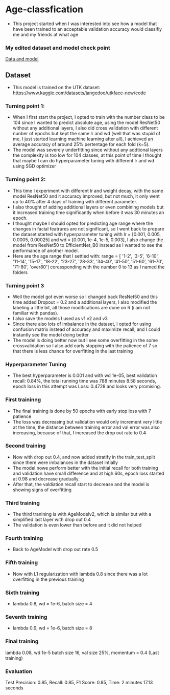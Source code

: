 # Age-classfication
 - This project started when I was interested into see how a model that have been trained to an acceptable validation accuracy would classifiy me and my friends at what age
### My edited dataset and model check point
[Data and model](https://drive.google.com/drive/folders/1_8wG8KkBuwocg8D-3hXxvtBLhZFS9f_r?usp=drive_link)
## Dataset
 - This model is trained on the UTK dataset: https://www.kaggle.com/datasets/jangedoo/utkface-new/code
### Turning point 1:
 - When I first start the project, I opted to train with the number class to be 104 since I wanted to predict absolute age, using the model ResNet50 without any additional layers,
I also did cross validation with different nunber of epochs but kept the same lr and wd (well that was stupid of me, I just started learning machine learning after all), I achieved an average accuracy of around 25% pertentage for each fold (k=5).
 - The model was severely underfitting since without any addtional layers the complexity is too low for 104 classes, at this point of time I thought that maybe I can do hyperparameter tuning with different lr and wd using SGD optimizer
### Turning point 2:
 - This time I experiment with different lr and weight decay, with the same model ResNet50 and it accuracy improved, but not much, it only went up to 40% after 4 days of training with different parameter.
 - I also thought of adding additional layers or even combining models but it increased training time significantly when before it was 30 minutes an epoch.
 - I thought maybe I should opted for predicting age range where the changes in facial featrures are not significant, so I went back to prepare the dataset started with hyperparameter tuning with lr = [0.001, 0.005, 0.0005, 0.00025] and wd = [0.001, 1e-4, 1e-5, 0.003], I also change the model from ResNet50 to EfficientNet_B0 instead as I wanted to see the performance of another model. 
 - Here are the age range that I settled with:
range = [
 '1-2',
 '3-5',
 '6-10',
 '11-14',
 '15-17',
 '18-22',
 '23-27',
 '28-33',
 '34-40',
 '41-50',
 '51-60',
 '61-70',
 '71-80',
 'over80'] coressponding with the number 0 to 13 as I named the folders

### Turning point 3
 - Well the model got even worse so I changed back ResNet50 and this time added Dropout = 0.2 and a additional layers, I also modified the labeling a little bit, all those modifications are done on R (i am not familiar with pandas).
 - I also save the models I used as v1 v2 and v3
 - Since there also lots of imbalance in the dataset, I opted for using confusion matrix instead of accuracy and maximize recall, and I could instantly see the model doing better
  - The model is doing better now but I see some overfitting in the some crossvalidation so I also add early stopping with the patience of 7 so that there is less chance for overfitting in the last training
### Hyperparameter Tuning
- The best hyperparameter is 0.001 and with wd 1e-05, best validation recall: 0.84%, the total running time was 788 minutes 8.58 seconds, epoch loss in this attempt was Loss: 0.4728 and looks very promising.
### First traininng 
 - The final training is done by 50 epochs with early stop loss with 7 patience
 - The loss was decreasing but validation would only increment very little at the time, the distance between training error and val error was also increasing, 
because of that, I increased the drop out rate to 0.4

### Second training
 - Now with drop out 0.4, and now added stratify in the train_test_split since there were imbalances in the dataset intially
 - The model nowe perform better with the initial recall for both training and validation have small difference and at high 60s, epoch loss started at 0.98 and decrease gradually.
 - After that, the valdiation recall start to decrease and the model is showing signs of overfitting
### Third training
 - The third tranining is with AgeModelv2, which is similar but with a simplified last layer with drop out 0.4
 - The validation is even lower than before and it did not helped
### Fourth training 
 - Back to AgeModel with drop out rate 0.5
### Fifth training
 - Now with L1 regularization with lambda 0.8 since there was a lot overfitting in the previous training
### Sixth training
- lambda 0.8, wd = 1e-6, batch size = 4
### Seventh training 
- lambda 0.9, wd = 1e-6, batch size = 8
### Final training
lambda 0.08, wd 1e-5 batch size 16, val size 25%, momentum = 0.4 (Last training)
### Evaluation
Test Precision: 0.85, Recall: 0.85, F1 Score: 0.85, Time: 2 minutes 17.13 seconds



  

